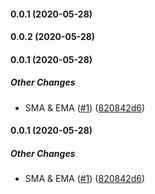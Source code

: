 #### 0.0.1 (2020-05-28)

#### 0.0.2 (2020-05-28)

#### 0.0.1 (2020-05-28)

##### Other Changes

- SMA & EMA ([#1](https://github.com/bennyn/trading-signals/pull/1)) ([820842d6](https://github.com/bennyn/trading-signals/commit/820842d62d5bbe20991b0c2742f6f9d7aafff66d))

#### 0.0.1 (2020-05-28)

##### Other Changes

- SMA & EMA ([#1](https://github.com/bennyn/trading-signals/pull/1)) ([820842d6](https://github.com/bennyn/trading-signals/commit/820842d62d5bbe20991b0c2742f6f9d7aafff66d))
